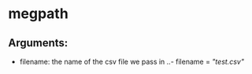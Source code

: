 # megpath

Arguments:
-----------------
- filename: the name of the csv file we pass in
..- filename = *"test.csv"*

